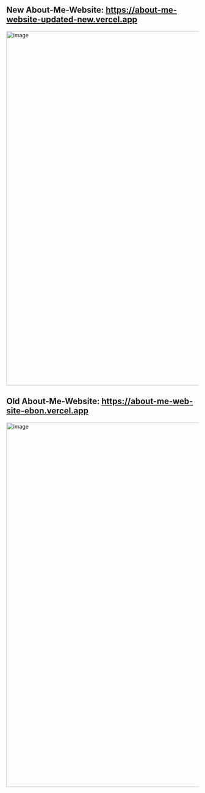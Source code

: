 ## New About-Me-Website: https://about-me-website-updated-new.vercel.app
<img width="1550" height="927" alt="image" src="https://github.com/user-attachments/assets/ba1950ea-eb0f-4826-8208-282e90cc35b4" />


## Old About-Me-Website: https://about-me-web-site-ebon.vercel.app
<img width="1896" height="954" alt="image" src="https://github.com/user-attachments/assets/0d7b6d6a-5988-4604-9627-802e6d202eca" />
